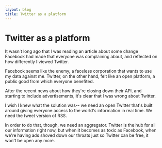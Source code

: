 ```yaml
---
layout: blog
title: Twitter as a platform
---
```


# Twitter as a platform

It wasn't long ago that I was reading an article about some change
Facebook had made that everyone was complaining about, and reflected on
how differently I viewed Twitter.

Facebook seems like the enemy, a faceless corporation that wants to use
my data against me. Twitter, on the other hand, felt like an open
platform, a public good from which everyone benefited.

After the recent news about how they're closing down their API, and
starting to include advertisements, it's clear that I was wrong about
Twitter. 

I wish I knew what the solution was-- we need an open Twitter that's
built around giving everyone access to the world's information in real
time. We need the tweet version of RSS. 

In order to do that, though, we need an aggregator. Twitter is the hub
for all our information right now, but when it becomes as toxic as
Facebook, when we're having ads shoved down our throats just so Twitter
can be free, it won't be open any more.
